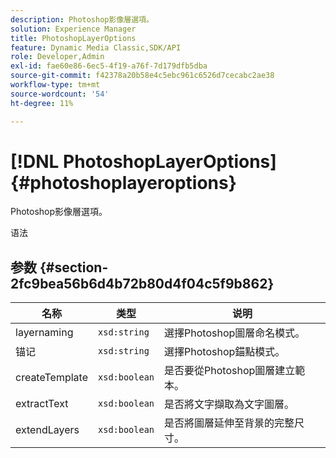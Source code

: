 ```yaml
---
description: Photoshop影像層選項。
solution: Experience Manager
title: PhotoshopLayerOptions
feature: Dynamic Media Classic,SDK/API
role: Developer,Admin
exl-id: fae60e86-6ec5-4f19-a76f-7d179dfb5dba
source-git-commit: f42378a20b58e4c5ebc961c6526d7cecabc2ae38
workflow-type: tm+mt
source-wordcount: '54'
ht-degree: 11%

---
```


# [!DNL PhotoshopLayerOptions]{#photoshoplayeroptions}

Photoshop影像層選項。

语法

## 参数 {#section-2fc9bea56b6d4b72b80d4f04c5f9b862}

| 名称 | 类型 | 说明 |
|---|---|---|
| layernaming | `xsd:string` | 選擇Photoshop圖層命名模式。 |
| 锚记 | `xsd:string` | 選擇Photoshop錨點模式。 |
| createTemplate | `xsd:boolean` | 是否要從Photoshop圖層建立範本。 |
| extractText | `xsd:boolean` | 是否將文字擷取為文字圖層。 |
| extendLayers | `xsd:boolean` | 是否將圖層延伸至背景的完整尺寸。 |
